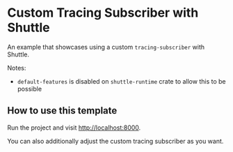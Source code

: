 # Custom Tracing Subscriber with Shuttle

An example that showcases using a custom `tracing-subscriber` with Shuttle.

Notes:
- `default-features` is disabled on `shuttle-runtime` crate to allow this to be possible

## How to use this template

Run the project and visit <http://localhost:8000>.

You can also additionally adjust the custom tracing subscriber as you want.

